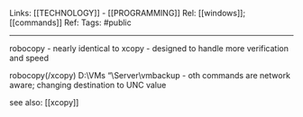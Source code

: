 Links: [[TECHNOLOGY]] - [[PROGRAMMING]]
Rel: [[windows]]; [[commands]]
Ref: 
Tags: #public 

--- 

robocopy - nearly identical to xcopy - designed to handle more verification and speed

robocopy(/xcopy) D:\VMs “\\Server\vmbackup - oth commands are network aware; changing destination to UNC value

see also: [[xcopy]]